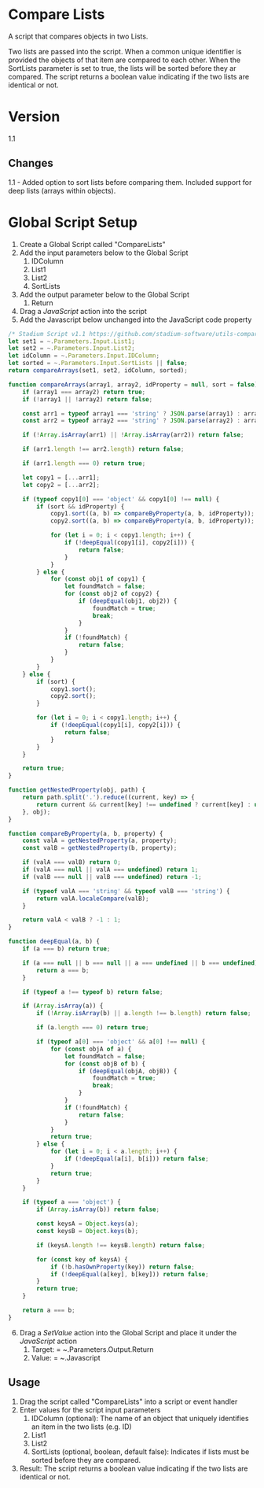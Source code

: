 # Compare Lists

A script that compares objects in two Lists. 

Two lists are passed into the script. When a common unique identifier is provided the objects of that item are compared to each other. When the SortLists parameter is set to true, the lists will be sorted before they ar compared. The script returns a boolean value indicating if the two lists are identical or not.

# Version 

1.1

## Changes
1.1 - Added option to sort lists before comparing them. Included support for deep lists (arrays within objects).

# Global Script Setup
1. Create a Global Script called "CompareLists"
2. Add the input parameters below to the Global Script
   1. IDColumn
   2. List1
   3. List2
   4. SortLists
3. Add the output parameter below to the Global Script
   1. Return
4. Drag a *JavaScript* action into the script
5. Add the Javascript below unchanged into the JavaScript code property
```javascript
/* Stadium Script v1.1 https://github.com/stadium-software/utils-compare-lists */
let set1 = ~.Parameters.Input.List1;
let set2 = ~.Parameters.Input.List2;
let idColumn = ~.Parameters.Input.IDColumn;
let sorted = ~.Parameters.Input.SortLists || false;
return compareArrays(set1, set2, idColumn, sorted);

function compareArrays(array1, array2, idProperty = null, sort = false) {
    if (array1 === array2) return true;
    if (!array1 || !array2) return false;

    const arr1 = typeof array1 === 'string' ? JSON.parse(array1) : array1;
    const arr2 = typeof array2 === 'string' ? JSON.parse(array2) : array2;

    if (!Array.isArray(arr1) || !Array.isArray(arr2)) return false;

    if (arr1.length !== arr2.length) return false;

    if (arr1.length === 0) return true;

    let copy1 = [...arr1];
    let copy2 = [...arr2];

    if (typeof copy1[0] === 'object' && copy1[0] !== null) {
        if (sort && idProperty) {
            copy1.sort((a, b) => compareByProperty(a, b, idProperty));
            copy2.sort((a, b) => compareByProperty(a, b, idProperty));

            for (let i = 0; i < copy1.length; i++) {
                if (!deepEqual(copy1[i], copy2[i])) {
                    return false;
                }
            }
        } else {
            for (const obj1 of copy1) {
                let foundMatch = false;
                for (const obj2 of copy2) {
                    if (deepEqual(obj1, obj2)) {
                        foundMatch = true;
                        break;
                    }
                }
                if (!foundMatch) {
                    return false;
                }
            }
        }
    } else {
        if (sort) {
            copy1.sort();
            copy2.sort();
        }

        for (let i = 0; i < copy1.length; i++) {
            if (!deepEqual(copy1[i], copy2[i])) {
                return false;
            }
        }
    }

    return true;
}

function getNestedProperty(obj, path) {
    return path.split('.').reduce((current, key) => {
        return current && current[key] !== undefined ? current[key] : undefined;
    }, obj);
}

function compareByProperty(a, b, property) {
    const valA = getNestedProperty(a, property);
    const valB = getNestedProperty(b, property);

    if (valA === valB) return 0;
    if (valA === null || valA === undefined) return 1;
    if (valB === null || valB === undefined) return -1;

    if (typeof valA === 'string' && typeof valB === 'string') {
        return valA.localeCompare(valB);
    }

    return valA < valB ? -1 : 1;
}

function deepEqual(a, b) {
    if (a === b) return true;

    if (a === null || b === null || a === undefined || b === undefined) {
        return a === b;
    }

    if (typeof a !== typeof b) return false;

    if (Array.isArray(a)) {
        if (!Array.isArray(b) || a.length !== b.length) return false;

        if (a.length === 0) return true;

        if (typeof a[0] === 'object' && a[0] !== null) {
            for (const objA of a) {
                let foundMatch = false;
                for (const objB of b) {
                    if (deepEqual(objA, objB)) {
                        foundMatch = true;
                        break;
                    }
                }
                if (!foundMatch) {
                    return false;
                }
            }
            return true;
        } else {
            for (let i = 0; i < a.length; i++) {
                if (!deepEqual(a[i], b[i])) return false;
            }
            return true;
        }
    }

    if (typeof a === 'object') {
        if (Array.isArray(b)) return false;

        const keysA = Object.keys(a);
        const keysB = Object.keys(b);

        if (keysA.length !== keysB.length) return false;

        for (const key of keysA) {
            if (!b.hasOwnProperty(key)) return false;
            if (!deepEqual(a[key], b[key])) return false;
        }
        return true;
    }

    return a === b;
}
```
6. Drag a *SetValue* action into the Global Script and place it under the *JavaScript* action
   1. Target: = ~.Parameters.Output.Return
   2. Value: = ~.Javascript

## Usage
1. Drag the script called "CompareLists" into a script or event handler
2. Enter values for the script input parameters
   1. IDColumn (optional): The name of an object that uniquely identifies an item in the two lists (e.g. ID)
   2. List1
   3. List2
   4. SortLists (optional, boolean, default false): Indicates if lists must be sorted before they are compared.
4. Result: The script returns a boolean value indicating if the two lists are identical or not.